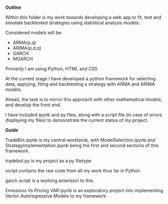 **Outline**

Within this folder is my work towards developing a web app to fit, test and simulate backtested strategies using statistical analysis models.

Considered models will be:

- ARMA(p,q)
- ARIMA(p,d,q)
- GARCH
- MGARCH

Primarily I am using Python, HTML and CSS

At the current stage I have developed a python framework for selecting data, applying, fiting and backtesting a strategy with ARMA and ARIMA models.

Ahead, the task is to mirror this approach with other mathematical models, and develop the front end.

I have included ipynb and py files, along with a script file (in case of errors displaying my files) to demonstrate the current status of my project.

**Guide**

TradeBot.ipynb is my central workbook, with ModelSelection.ipynb and StrategyImplementation.ipynb being the first and second sections of this framework.

tradebot.py is my project as a py filetype

script contains the raw code from all my work thus far in Python

garch script is a working extension to this

Emissions Vs Pricing VAR.ipynb is an exploratory project into implementing Vector Autoregressive Models to my framework



